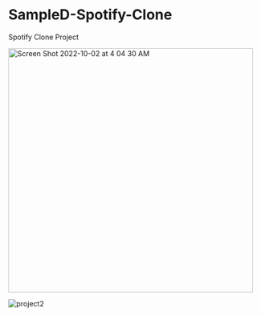 # SampleD-Spotify-Clone
Spotify Clone Project


<img width="487" alt="Screen Shot 2022-10-02 at 4 04 30 AM" src="https://user-images.githubusercontent.com/36427460/194755949-6613eaa4-a352-4963-8db0-a93e610fda6a.png">

![project2](https://user-images.githubusercontent.com/36427460/194756030-5c99d79d-da1e-40ef-a07b-a9cd69058443.jpg)
